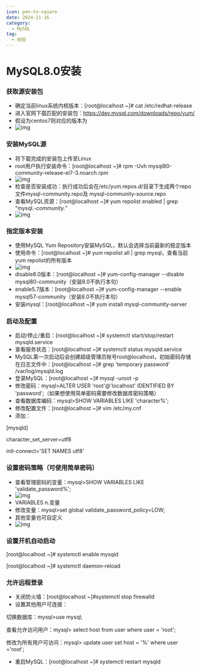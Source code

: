 ```yaml
---
icon: pen-to-square
date: 2024-11-16
category:
  - MySQL
tag:
  - 经验
---
```

# MySQL8.0安装
### 获取源安装包

- 确定当前linux系统内核版本：[root@localhost ~]# cat /etc/redhat-release
- 进入官网下载匹配的安装包：https://dev.mysql.com/downloads/repo/yum/
- 假设为centos7则对应的版本为
- ![img](https://cdn.nlark.com/yuque/0/2023/png/29495266/1683039274644-14bf0b86-9fd2-4df8-9aab-2374ae50ac35.png)

### 安装MySQL源

- 将下载完成的安装包上传至Linux
- root用户执行安装命令：[root@localhost ~]# rpm -Uvh mysql80-community-release-el7-3.noarch.rpm
- ![img](https://cdn.nlark.com/yuque/0/2023/png/29495266/1683039565021-9a2dafcc-c79a-48db-aba0-b4abe4689125.png)
- 检查是否安装成功：执行成功后会在/etc/yum.repos.d/目录下生成两个repo文件mysql-community.repo及 mysql-community-source.repo
- 查看MySQL资源：[root@localhost ~]# yum repolist enabled | grep "mysql.*-community.*"
- ![img](https://cdn.nlark.com/yuque/0/2023/png/29495266/1683039823896-f9050750-c2a6-40fe-bd6a-6e0d03d7b53d.png)

### 指定版本安装

- 使用MySQL Yum Repository安装MySQL，默认会选择当前最新的稳定版本
- 使用命令：[root@localhost ~]# yum repolist all | grep mysql，查看当前yum repolist的所有版本
- ![img](https://cdn.nlark.com/yuque/0/2023/png/29495266/1683040028830-206bb40e-f2b1-4394-91c4-f152c304f590.png)
- disable8.0版本：[root@localhost ~]# yum-config-manager --disable mysql80-community（安装8.0不执行本句）
- enable5.7版本：[root@localhost ~]# yum-config-manager --enable mysql57-community（安装8.0不执行本句）
- 安装mysql：[root@localhost ~]# yum install mysql-community-server

### 启动及配置

- 启动/停止/重启：[root@localhost ~]# systemctl start/stop/restart mysqld.service
- 查看服务状态：[root@localhost ~]# systemctl status mysqld.service
- MySQL第一次启动后会创建超级管理员账号root@localhost，初始密码存储在日志文件中：[root@localhost ~]# grep 'temporary password' /var/log/mysqld.log
- 登录MySQL：[root@localhost ~]# mysql -uroot -p
- 修改密码：mysql>ALTER USER 'root'@'localhost' IDENTIFIED BY 'password';（如果想使用简单密码需要修改数据库密码策略）
- 查看数据库编码：mysql>SHOW VARIABLES LIKE 'character%';
- 修改配置文件：[root@localhost ~]# vim /etc/my.cnf
- 添加：

[mysqld]

character_set_server=utf8

init-connect='SET NAMES utf8'

### 设置密码策略（可使用简单密码）

- 查看管理密码的变量：mysql>SHOW VARIABLES LIKE 'validate_password%';
- ![img](https://cdn.nlark.com/yuque/0/2023/png/29495266/1683041925046-01ef7836-3f60-48e2-bfd7-88e265cf6002.png)
- VARIABLES n.变量
- 修改变量：mysql>set global validate_password_policy=LOW;
- 其他变量也可自定义
- ![img](https://cdn.nlark.com/yuque/0/2023/png/29495266/1683042108511-6c5474fb-3ce6-426e-b31c-8130c7385b22.png)

### 设置开机自动启动

[root@localhost ~]# systemctl enable mysqld

[root@localhost ~]# systemctl daemon-reload

### 允许远程登录

- 关闭防火墙：[root@localhost ~]#systemctl stop firewalld 
- 设置其他用户可连接：

切换数据库：mysql>use mysql;

查看允许访问用户：mysql> select host from user where user = 'root';

修改为所有用户可访问：mysql> update user set host = '%' where user ='root';

- 重启MySQL：[root@localhost ~]# systemctl restart mysqld